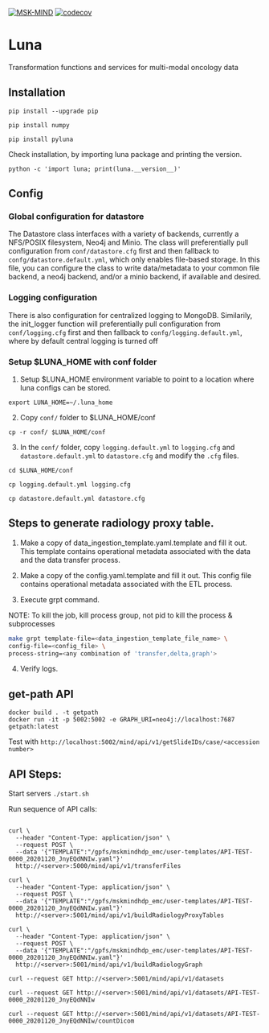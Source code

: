 [![MSK-MIND](https://circleci.com/gh/msk-mind/luna.svg?style=shield)](https://circleci.com/gh/msk-mind/luna) [![codecov](https://codecov.io/gh/msk-mind/luna/branch/master/graph/badge.svg)](https://app.codecov.io/gh/msk-mind/luna)

# Luna
Transformation functions and services for multi-modal oncology data

## Installation
`pip install --upgrade pip`

`pip install numpy`

`pip install pyluna`

Check installation, by importing luna package and printing the version.

`python -c 'import luna; print(luna.__version__)'`


## Config

### Global configuration for datastore
The Datastore class interfaces with a variety of backends, currently a NFS/POSIX filesystem, Neo4j and Minio. The class will preferentially pull configuration from `conf/datastore.cfg` first and then fallback to `confg/datastore.default.yml`, which only enables file-based storage.
In this file, you can configure the class to write data/metadata to your common file backend, a neo4j backend, and/or a minio backend, if available and desired. 

### Logging configuration
There is also configuration for centralized logging to MongoDB. Similarily, the init_logger function will preferentially pull configuration from `conf/logging.cfg` first and then fallback to `confg/logging.default.yml`, where by default central logging is turned off

### Setup $LUNA_HOME with conf folder

1. Setup $LUNA_HOME environment variable to point to a location where luna configs can be stored.

``export LUNA_HOME=~/.luna_home``

2. Copy `conf/` folder to $LUNA_HOME/conf

``cp -r conf/ $LUNA_HOME/conf``

3. In the `conf/` folder, copy `logging.default.yml` to `logging.cfg` and `datastore.default.yml` to `datastore.cfg` and modify the `.cfg` files.

``cd $LUNA_HOME/conf``

``cp logging.default.yml logging.cfg``

``cp datastore.default.yml datastore.cfg``


## Steps to generate radiology proxy table.
1. Make a copy of data_ingestion_template.yaml.template and fill it out. This template contains operational metadata associated with the data and the data transfer process. 

2. Make a copy of the config.yaml.template and fill it out. This config file contains operational metadata associated with the ETL process.

3. Execute grpt command. 

NOTE: To kill the job, kill process group, not pid to kill the process & subprocesses

```bash
make grpt template-file=<data_ingestion_template_file_name> \
config-file=<config_file> \
process-string=<any combination of 'transfer,delta,graph'>
```   

4. Verify logs.


## get-path API
```
docker build . -t getpath
docker run -it -p 5002:5002 -e GRAPH_URI=neo4j://localhost:7687 getpath:latest
```
Test with `http://localhost:5002/mind/api/v1/getSlideIDs/case/<accession number>`


## API Steps:

Start servers `./start.sh`

Run sequence of API calls:

```

curl \
  --header "Content-Type: application/json" \
  --request POST \
  --data '{"TEMPLATE":"/gpfs/mskmindhdp_emc/user-templates/API-TEST-0000_20201120_JnyEQdNNIw.yaml"}' 
  http://<server>:5000/mind/api/v1/transferFiles

curl \
  --header "Content-Type: application/json" \
  --request POST \
  --data '{"TEMPLATE":"/gpfs/mskmindhdp_emc/user-templates/API-TEST-0000_20201120_JnyEQdNNIw.yaml"}' 
  http://<server>:5001/mind/api/v1/buildRadiologyProxyTables

curl \
  --header "Content-Type: application/json" \
  --request POST \
  --data '{"TEMPLATE":"/gpfs/mskmindhdp_emc/user-templates/API-TEST-0000_20201120_JnyEQdNNIw.yaml"}' 
  http://<server>:5001/mind/api/v1/buildRadiologyGraph

curl --request GET http://<server>:5001/mind/api/v1/datasets

curl --request GET http://<server>:5001/mind/api/v1/datasets/API-TEST-0000_20201120_JnyEQdNNIw

curl --request GET http://<server>:5001/mind/api/v1/datasets/API-TEST-0000_20201120_JnyEQdNNIw/countDicom
```
